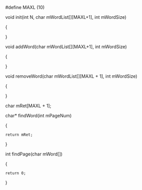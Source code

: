 #define MAXL (10)



void init(int N, char mWordList[][MAXL+1], int mWordSize)

{



}



void addWord(char mWordList[][MAXL+1], int mWordSize)

{



}



void removeWord(char mWordList[][MAXL + 1], int mWordSize)

{



}



char mRet[MAXL + 1];

char* findWord(int mPageNum)

{

	return mRet;

}



int findPage(char mWord[])

{

	return 0;

}
